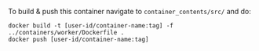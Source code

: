 To build & push this container navigate to `container_contents/src/` and do:


    docker build -t [user-id/container-name:tag] -f ../containers/worker/Dockerfile .
    docker push [user-id/container-name:tag]
    